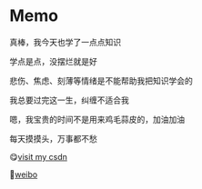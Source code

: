 # Memo

真棒，我今天也学了一点点知识

学点是点，没摆烂就是好

悲伤、焦虑、刻薄等情绪是不能帮助我把知识学会的

我总要过完这一生，纠缠不适合我

嗯，我宝贵的时间不是用来鸡毛蒜皮的，加油加油

每天摸摸头，万事都不愁

😋[visit my csdn](https://blog.csdn.net/2301_77549977?type=blog)

🥣[weibo](https://weibo.com/u/7833969570?tabtype=newVideo)




